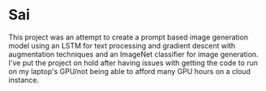 # Sai
This project was an attempt to create a prompt based image generation model using an LSTM for text processing and gradient descent with augmentation techniques and an ImageNet classifier for image generation. I've put the project on hold after having issues with getting the code to run on my laptop's GPU/not being able to afford many GPU hours on a cloud instance.
